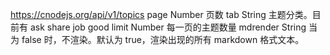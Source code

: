 https://cnodejs.org/api/v1/topics
page Number 页数
tab String 主题分类。目前有 ask share job good
limit Number 每一页的主题数量
mdrender String 当为 false 时，不渲染。默认为 true，渲染出现的所有 markdown 格式文本。